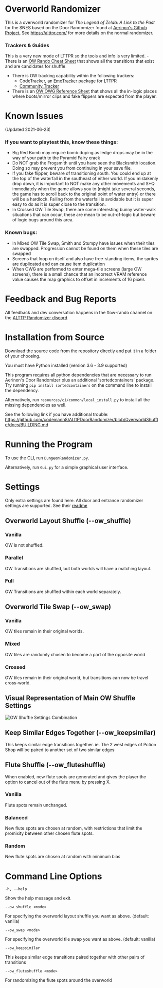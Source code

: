 # Overworld Randomizer

This is a overworld randomizer for _The Legend of Zelda: A Link to the Past_ for the SNES
based on the Door Randomizer found at [Aerinon's Github Project.](https://github.com/Aerinon/ALttPDoorRandomizer)
See https://alttpr.com/ for more details on the normal randomizer.

### Trackers & Guides

This is a very new mode of LTTPR so the tools and info is very limited. - There is an [OW Rando Cheat Sheet](https://zelda.codemann8.com/images/shared/ow-rando-reference-sheet.png) that shows all the transitions that exist and are candidates for shuffle.
- There is OW tracking capability within the following trackers:
  - CodeTracker, an [EmoTracker](https://emotracker.net) package for LTTPR
  - [Community Tracker](https://alttptracker.dunka.net/)
- There is an [OW OWG Reference Sheet](https://zelda.codemann8.com/images/shared/ow-owg-reference-sheet.png) that shows all the in-logic places where boots/mirror clips and fake flippers are expected from the player.

# Known Issues
(Updated 2021-06-23)

### If you want to playtest this, know these things:
- Big Red Bomb may require bomb duping as ledge drops may be in the way of your path to the Pyramid Fairy crack
- Do NOT grab the Frogsmith until you have seen the Blacksmith location. Doing so may prevent you from continuing in your save file.
- If you fake flipper, beware of transitioning south. You could end up at the top of the waterfall in the southeast of either world. If you mistakenly drop down, it is important to NOT make any other movements and S+Q immediately when the game allows you to (might take several seconds, the game has to scroll back to the original point of water entry) or there will be a hardlock. Falling from the waterfall is avoidable but it is super easy to do as it is super close to the transition.
- In Crossed OW Tile Swap, there are some interesting bunny water-walk situations that can occur, these are mean to be out-of-logic but beware of logic bugs around this area.

### Known bugs:
- In Mixed OW Tile Swap, Smith and Stumpy have issues when their tiles are swapped. Progression cannot be found on them when these tiles are swapped
- Screens that loop on itself and also have free-standing items, the sprites are duplicated and can cause item duplication
- When OWG are performed to enter mega-tile screens (large OW screens), there is a small chance that an incorrect VRAM reference value causes the map graphics to offset in increments of 16 pixels

# Feedback and Bug Reports

All feedback and dev conversation happens in the #ow-rando channel on the [ALTTP Randomizer discord](https://discordapp.com/invite/alttprandomizer).

# Installation from Source

Download the source code from the repository directly and put it in a folder of your choosing.

You must have Python installed (version 3.6 - 3.9 supported)

This program requires all python dependencies that are necessary to run Aerinon's Door Randomizer plus an additional 'sortedcontainers' package. Try running ```pip install sortedcontainers``` on the command line to install the dependency.

Alternatively, run ```resources/ci/common/local_install.py``` to install all the missing dependencies as well.

See the following link if you have additional trouble: https://github.com/codemann8/ALttPDoorRandomizer/blob/OverworldShuffle/docs/BUILDING.md

# Running the Program

To use the CLI, run ```DungeonRandomizer.py```.

Alternatively, run ```Gui.py``` for a simple graphical user interface.

# Settings

Only extra settings are found here. All door and entrance randomizer settings are supported. See their [readme](https://github.com/Aerinon/ALttPDoorRandomizer/blob/master/README.md)

## Overworld Layout Shuffle (--ow_shuffle)

### Vanilla

OW is not shuffled.

### Parallel

OW Transitions are shuffled, but both worlds will have a matching layout.

### Full

OW Transitions are shuffled within each world separately.

## Overworld Tile Swap (--ow_swap)

### Vanilla

OW tiles remain in their original worlds.

### Mixed

OW tiles are randomly chosen to become a part of the opposite world

### Crossed

OW tiles remain in their original world, but transitions can now be travel cross-world.

## Visual Representation of Main OW Shuffle Settings

![OW Shuffle Settings Combination](https://zelda.codemann8.com/images/shared/ow-modes.gif)

## Keep Similar Edges Together (--ow_keepsimilar)

This keeps similar edge transitions together. ie. The 2 west edges of Potion Shop will be paired to another set of two similar edges

## Flute Shuffle (--ow_fluteshuffle)

When enabled, new flute spots are generated and gives the player the option to cancel out of the flute menu by pressing X.

### Vanilla

Flute spots remain unchanged.

### Balanced

New flute spots are chosen at random, with restrictions that limit the promixity between other chosen flute spots.

### Random

New flute spots are chosen at random with minimum bias.


# Command Line Options

```
-h, --help
```

Show the help message and exit.

```
--ow_shuffle <mode>
```

For specifying the overworld layout shuffle you want as above. (default: vanilla)

```
--ow_swap <mode>
```

For specifying the overworld tile swap you want as above. (default: vanilla)

```
--ow_keepsimilar
```

This keeps similar edge transitions paired together with other pairs of transitions

```
--ow_fluteshuffle <mode>
```

For randomizing the flute spots around the overworld
